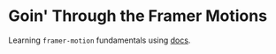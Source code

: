 #  Goin' Through the Framer Motions

Learning `framer-motion` fundamentals using [docs](https://www.framer.com/docs/introduction/).